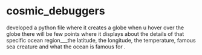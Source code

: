# cosmic_debuggers
developed a python file where it creates a globe when u hover over the globe there will be few points where it displays about the details of that specific ocean region___the latitude, the longitude, the temperature, famous sea creature and what the ocean is famous for .
